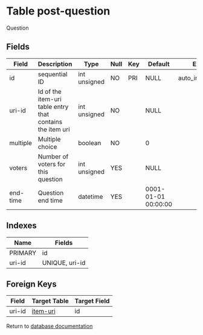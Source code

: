 Table post-question
===========

Question

Fields
------

| Field    | Description                                               | Type         | Null | Key | Default             | Extra          |
| -------- | --------------------------------------------------------- | ------------ | ---- | --- | ------------------- | -------------- |
| id       | sequential ID                                             | int unsigned | NO   | PRI | NULL                | auto_increment |
| uri-id   | Id of the item-uri table entry that contains the item uri | int unsigned | NO   |     | NULL                |                |
| multiple | Multiple choice                                           | boolean      | NO   |     | 0                   |                |
| voters   | Number of voters for this question                        | int unsigned | YES  |     | NULL                |                |
| end-time | Question end time                                         | datetime     | YES  |     | 0001-01-01 00:00:00 |                |

Indexes
------------

| Name    | Fields         |
| ------- | -------------- |
| PRIMARY | id             |
| uri-id  | UNIQUE, uri-id |

Foreign Keys
------------

| Field | Target Table | Target Field |
|-------|--------------|--------------|
| uri-id | [item-uri](help/database/db_item-uri) | id |

Return to [database documentation](help/database)
